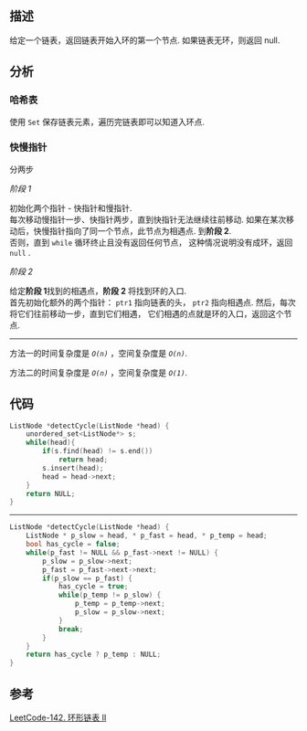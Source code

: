## 描述

给定一个链表，返回链表开始入环的第一个节点. 如果链表无环，则返回 null.

## 分析

### 哈希表

使用 `Set` 保存链表元素，遍历完链表即可以知道入环点.

### 快慢指针 

分两步

*阶段 1*

初始化两个指针 - 快指针和慢指针.  
每次移动慢指针一步、快指针两步，直到快指针无法继续往前移动.
如果在某次移动后，快慢指针指向了同一个节点，此节点为相遇点. 到**阶段 2**.   
否则，直到 `while` 循环终止且没有返回任何节点，
这种情况说明没有成环，返回 `null` .

*阶段 2*

给定**阶段 1**找到的相遇点，**阶段 2** 将找到环的入口.  
首先初始化额外的两个指针： `ptr1` 指向链表的头， `ptr2` 指向相遇点. 
然后，每次将它们往前移动一步，直到它们相遇，
它们相遇的点就是环的入口，返回这个节点.

***

方法一的时间复杂度是 *`O(n)`* ，空间复杂度是 *`O(n)`*.

方法二的时间复杂度是 *`O(n)`* ，空间复杂度是 *`O(1)`*.

## 代码

```cpp
ListNode *detectCycle(ListNode *head) {
    unordered_set<ListNode*> s;
    while(head){
        if(s.find(head) != s.end())
            return head;
        s.insert(head);
        head = head->next;
    }
    return NULL;
}
```

***

```cpp
ListNode *detectCycle(ListNode *head) {
    ListNode * p_slow = head, * p_fast = head, * p_temp = head;
    bool has_cycle = false;
    while(p_fast != NULL && p_fast->next != NULL) {
        p_slow = p_slow->next;
        p_fast = p_fast->next->next;
        if(p_slow == p_fast) {
            has_cycle = true;
            while(p_temp != p_slow) {
                p_temp = p_temp->next;
                p_slow = p_slow->next;
            }
            break;
        }
    }
    return has_cycle ? p_temp : NULL;
}
```

## 参考
[LeetCode-142. 环形链表 II](https://leetcode-cn.com/problems/linked-list-cycle-ii/)